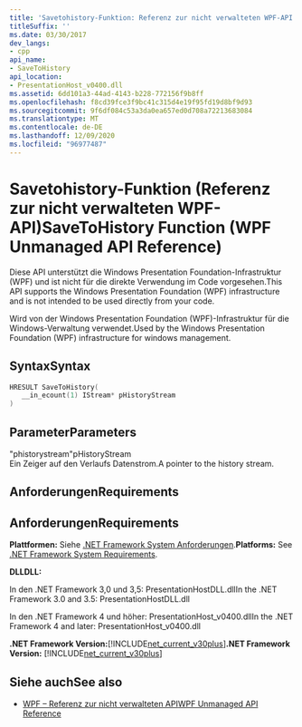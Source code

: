 ```yaml
---
title: 'Savetohistory-Funktion: Referenz zur nicht verwalteten WPF-API'
titleSuffix: ''
ms.date: 03/30/2017
dev_langs:
- cpp
api_name:
- SaveToHistory
api_location:
- PresentationHost_v0400.dll
ms.assetid: 6dd101a3-44ad-4143-b228-772156f9b8ff
ms.openlocfilehash: f8cd39fce3f9bc41c315d4e19f95fd19d8bf9d93
ms.sourcegitcommit: 9f6df084c53a3da0ea657ed0d708a72213683084
ms.translationtype: MT
ms.contentlocale: de-DE
ms.lasthandoff: 12/09/2020
ms.locfileid: "96977487"
---
```

# <a name="savetohistory-function-wpf-unmanaged-api-reference"></a><span data-ttu-id="9ae92-102">Savetohistory-Funktion (Referenz zur nicht verwalteten WPF-API)</span><span class="sxs-lookup"><span data-stu-id="9ae92-102">SaveToHistory Function (WPF Unmanaged API Reference)</span></span>
<span data-ttu-id="9ae92-103">Diese API unterstützt die Windows Presentation Foundation-Infrastruktur (WPF) und ist nicht für die direkte Verwendung im Code vorgesehen.</span><span class="sxs-lookup"><span data-stu-id="9ae92-103">This API supports the Windows Presentation Foundation (WPF) infrastructure and is not intended to be used directly from your code.</span></span>  
  
 <span data-ttu-id="9ae92-104">Wird von der Windows Presentation Foundation (WPF)-Infrastruktur für die Windows-Verwaltung verwendet.</span><span class="sxs-lookup"><span data-stu-id="9ae92-104">Used by the Windows Presentation Foundation (WPF) infrastructure for windows management.</span></span>  
  
## <a name="syntax"></a><span data-ttu-id="9ae92-105">Syntax</span><span class="sxs-lookup"><span data-stu-id="9ae92-105">Syntax</span></span>  
  
```cpp  
HRESULT SaveToHistory(  
   __in_ecount(1) IStream* pHistoryStream  
)  
```  
  
## <a name="parameters"></a><span data-ttu-id="9ae92-106">Parameter</span><span class="sxs-lookup"><span data-stu-id="9ae92-106">Parameters</span></span>  
 <span data-ttu-id="9ae92-107">"phistorystream"</span><span class="sxs-lookup"><span data-stu-id="9ae92-107">pHistoryStream</span></span>  
 <span data-ttu-id="9ae92-108">Ein Zeiger auf den Verlaufs Datenstrom.</span><span class="sxs-lookup"><span data-stu-id="9ae92-108">A pointer to the history stream.</span></span>  
  
## <a name="requirements"></a><span data-ttu-id="9ae92-109">Anforderungen</span><span class="sxs-lookup"><span data-stu-id="9ae92-109">Requirements</span></span>  
  
## <a name="requirements"></a><span data-ttu-id="9ae92-110">Anforderungen</span><span class="sxs-lookup"><span data-stu-id="9ae92-110">Requirements</span></span>  
 <span data-ttu-id="9ae92-111">**Plattformen:** Siehe [.NET Framework System Anforderungen](/dotnet/framework/get-started/system-requirements).</span><span class="sxs-lookup"><span data-stu-id="9ae92-111">**Platforms:** See [.NET Framework System Requirements](/dotnet/framework/get-started/system-requirements).</span></span>  
  
 <span data-ttu-id="9ae92-112">**DLL**</span><span class="sxs-lookup"><span data-stu-id="9ae92-112">**DLL:**</span></span>  
  
 <span data-ttu-id="9ae92-113">In den .NET Framework 3,0 und 3,5: PresentationHostDLL.dll</span><span class="sxs-lookup"><span data-stu-id="9ae92-113">In the .NET Framework 3.0 and 3.5: PresentationHostDLL.dll</span></span>  
  
 <span data-ttu-id="9ae92-114">In den .NET Framework 4 und höher: PresentationHost_v0400.dll</span><span class="sxs-lookup"><span data-stu-id="9ae92-114">In the .NET Framework 4 and later: PresentationHost_v0400.dll</span></span>  
  
 <span data-ttu-id="9ae92-115">**.NET Framework Version:**[!INCLUDE[net_current_v30plus](../../../includes/net-current-v30plus-md.md)]</span><span class="sxs-lookup"><span data-stu-id="9ae92-115">**.NET Framework Version:** [!INCLUDE[net_current_v30plus](../../../includes/net-current-v30plus-md.md)]</span></span>  
  
## <a name="see-also"></a><span data-ttu-id="9ae92-116">Siehe auch</span><span class="sxs-lookup"><span data-stu-id="9ae92-116">See also</span></span>

- [<span data-ttu-id="9ae92-117">WPF – Referenz zur nicht verwalteten API</span><span class="sxs-lookup"><span data-stu-id="9ae92-117">WPF Unmanaged API Reference</span></span>](wpf-unmanaged-api-reference.md)

